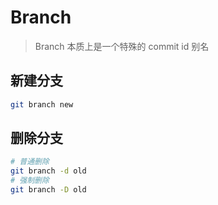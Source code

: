 # Branch

> Branch 本质上是一个特殊的 commit id 别名

 ## 新建分支

```bash
git branch new
```

## 删除分支

```bash
# 普通删除
git branch -d old
# 强制删除
git branch -D old
```

